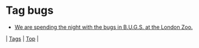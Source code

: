 <!--
title: Tag bugs
date: 2020-06-28T15:02:24.640Z
tags:
-->
# Tag bugs

 * [We are spending the night with the bugs in B.U.G.S. at the London Zoo.](101526453562.md)

| [Tags](tags.md) | [Top](index.md) |
